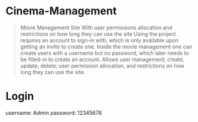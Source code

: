 # Cinema-Management
> Movie Management Site With user permissions allocation and restrictions on how long they can use the site
Using the project requires an account to sign-in with, which is only available upon getting an invite to create one. Inside the movie management one can create users with a username but no password, which later needs to be filled-in to create an account. Allows user management; create, update, delete; user permission allocation, and restrictions on how long they can use the site.
# Login 
username: Admin 
password: 12345678

